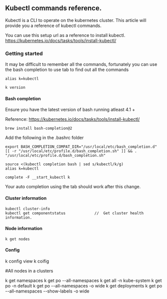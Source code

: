 ## Kubectl commands reference. 

Kubectl is a CLI to operate on the kubernetes cluster. This article will provide you a reference of kubectl commands. 

You can use this setup url as a reference to install kubectl. 
https://kubernetes.io/docs/tasks/tools/install-kubectl/

### Getting started
It may be difficult to remember all the commands, fortunately you can use the bash completion to use tab to find out all the commands

```shell script
alias k=kubectl

k version
```
#### Bash completion
Ensure you have the latest version of bash running atleast 4.1 + 

Reference: https://kubernetes.io/docs/tasks/tools/install-kubectl/

```shell script
brew install bash-completion@2
```

Add the following in the .bashrc folder
```shell script
export BASH_COMPLETION_COMPAT_DIR="/usr/local/etc/bash_completion.d"
[[ -r "/usr/local/etc/profile.d/bash_completion.sh" ]] && . "/usr/local/etc/profile.d/bash_completion.sh"

source <(kubectl completion bash | sed s/kubectl/k/g)
alias k=kubectl

complete -F __start_kubectl k
```
Your auto completion using the tab should work after this change. 



#### Cluster information
```shell script
kubectl cluster-info
kubectl get componentstatus             //  Get cluster health information. 
```

#### Node information
```shell script
k get nodes

```

#### Config
k config view
k coifig

#All nodes in a clusters

k get namespaces
k get po --all-namespaces
k get all -n kube-system
k get po -n default
k get po --all-namespaces -o wide
k get deployments
k get po --all-namespaces --show-labels -o wide
